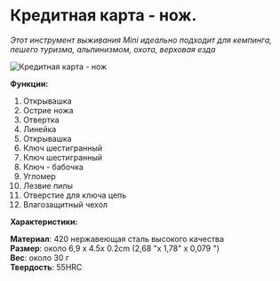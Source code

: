 # Кредитная карта - нож.
_Этот инструмент выживания Mini идеально подходит для кемпинга, пешего туризма, альпинизмом, охота, верховая езда_

![Кредитная карта - нож](/images/Houseworks/Others/card-knife.jpg 'Кредитная карта - нож')

**Функции:**

1. Открывашка
2. Острие ножа
3. Отвертка
4. Линейка
5. Открывашка
6. Ключ шестигранный
7. Ключ шестигранный
8. Ключ - бабочка
9. Угломер
10. Лезвие пилы
11. Отверстие для ключа цепь
12. Влагозащитный чехол

**Характеристики:**

**Материал**: 420 нержавеющая сталь высокого качества  
**Размер**: около 6,9 х 4.5x 0.2cm (2,68 "х 1,78" х 0,079 ")  
**Вес**: около 30 г  
**Твердость**: 55HRC
